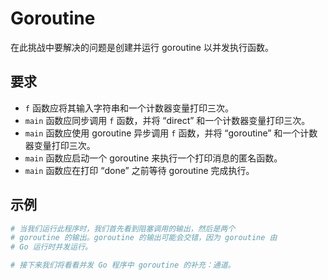 # Goroutine

在此挑战中要解决的问题是创建并运行 goroutine 以并发执行函数。

## 要求

- `f` 函数应将其输入字符串和一个计数器变量打印三次。
- `main` 函数应同步调用 `f` 函数，并将 “direct” 和一个计数器变量打印三次。
- `main` 函数应使用 goroutine 异步调用 `f` 函数，并将 “goroutine” 和一个计数器变量打印三次。
- `main` 函数应启动一个 goroutine 来执行一个打印消息的匿名函数。
- `main` 函数应在打印 “done” 之前等待 goroutine 完成执行。

## 示例

```sh
# 当我们运行此程序时，我们首先看到阻塞调用的输出，然后是两个
# goroutine 的输出。goroutine 的输出可能会交错，因为 goroutine 由
# Go 运行时并发运行。

# 接下来我们将看看并发 Go 程序中 goroutine 的补充：通道。
```

